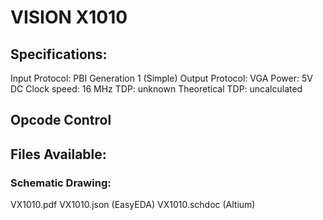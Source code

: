 # VISION X1010

## Specifications:

Input Protocol:     PBI Generation 1 (Simple)
Output Protocol:    VGA
Power:              5V DC
Clock speed:        16 MHz
TDP:                unknown
Theoretical TDP:    uncalculated

## Opcode Control


## Files Available:

### Schematic Drawing:
VX1010.pdf
VX1010.json   (EasyEDA)
VX1010.schdoc (Altium)

